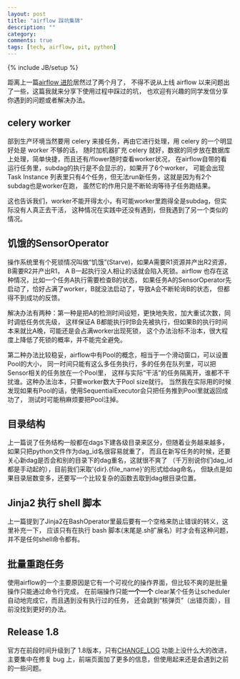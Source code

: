 ```yaml
---
layout: post
title: "airflow 踩坑集锦"
description: ""
category: 
comments: true
tags: [tech, airflow, pit, python]
---
```

{% include JB/setup %}

距离上一篇[airflow 进阶](/2017/02/airflow-advance.html)居然过了两个月了，
不得不说从上线 airflow 以来问题出了一些，这篇我就来分享下使用过程中踩过的坑，
也欢迎有兴趣的同学发信分享你遇到的问题或者解决办法。
<!--more-->

## celery worker
部到生产环境当然要用 celery 来接任务，再由它进行处理，用 celery 的一个明显好处是 worker 不够的话，
随时加机器扩充 celery 就好，数据的同步放在数据库上处理，简单快捷，而且还有/flower随时查看worker状况，
在airflow自带的看运行任务里，subdag的执行是不会显示的，如果开了6个worker，
可能会出现Task Instance 列表里只有4个任务，但无法run新任务，这就是因为有2个subdag也是worker在跑，
虽然它的作用只是不断轮询等待子任务跑结果。

这也告诉我们，worker不能开得太小，有可能worker里跑得全是subdag，但实际没有人真正去干活，
这种情况在实践中还没有遇到，但我遇到了另一个类似的情况。

## 饥饿的SensorOperator
操作系统里有个死锁情况叫做“饥饿”(Starve)，如果A需要R1资源并产出R2资源，B需要R2并产出R1，
A B一起执行没人相让的话就会陷入死锁。airflow 也存在这种情况，比如一个任务A执行需要检查B的状态，
如果任务A的SensorOperator先启动了，恰好占满了worker，B就没法启动了，导致A会不断轮询B的状态，
但都得不到成功的反馈。

解决办法有两种：第一种是把A的检测时间设短，更快地失败，加大重试次数，同时调低任务优先级，
这样保证A B都能执行时B会先被执行，但如果B的执行时间本来就比A晚，可能还是会占满worker出现死锁，
这个办法治标不治本，很大程度上降低了死锁的概率，并不能完全避免。

第二种办法比较稳妥，airflow中有Pool的概念，相当于一个滑动窗口，可以设置Pool的大小，
同一时间只能有这么多任务执行，多的任务在队列里，可以把Sensor相关的任务放在一个Pool里，
这样与实际“干活”的任务隔离开，谁都不干扰谁。这种办法治本，只要worker数大于Pool size就行。
当然我在实际用的时候发现如果有Pool的话，使用SequentialExecutor会只把任务推到Pool里就返回成功了，
测试时可能稍麻烦要把Pool注掉。

## 目录结构
上一篇说了任务结构一般都在dags下建各级目录来区分，但随着业务越来越多，如果只把python文件作为dag_id名很容易就重了，
而且在新写任务的时候，还要关心新dag是否会和别的目录下的dag重名，这就很不爽了
（千万别说你们dag_id都是手动起的），目前我们采取'{dir}.{file_name}'的形式给dag命名，
但缺点是如果目录层数变多，还要写一个比较复杂的函数去取到dag根目录位置。

## Jinja2 执行 shell 脚本
上一篇提到了Jinja2在BashOperator里最后要有一个空格来防止错误的转义，这里补充一下，
应该只有在执行 bash 脚本(末尾是.sh扩展名）时才会有这种问题，并不是任何shell命令都有。

## 批量重跑任务
使用airflow的一个主要原因是它有一个可视化的操作界面，但比较不爽的是批量操作只能通过命令行完成，
在前端操作只能**一个一个** clear某个任务让scheduler自动地完成它，而且遇到没有执行过的任务，
还会跳到“核弹页”（出错页面），目前没找到更好的办法。

## Release 1.8
官方在前段时间升级到了 1.8版本，只有[CHANGE_LOG](https://issues.apache.org/jira/secure/ReleaseNote.jspa?projectId=12320023&version=12335682)
功能上没什么大的改进，主要集中在修复 bug 上，前端页面加了更多的信息，但使用起来还是会遇到之前的一些问题。
